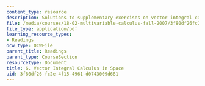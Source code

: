 ```yaml
---
content_type: resource
description: Solutions to supplementary exercises on vector integral calculus in space.
file: /media/courses/18-02-multivariable-calculus-fall-2007/3f80df26fc2e4f154961d0743009d681_vec_int_calc_sol.pdf
file_type: application/pdf
learning_resource_types:
- Readings
ocw_type: OCWFile
parent_title: Readings
parent_type: CourseSection
resourcetype: Document
title: 6. Vector Integral Calculus in Space
uid: 3f80df26-fc2e-4f15-4961-d0743009d681
---
```


